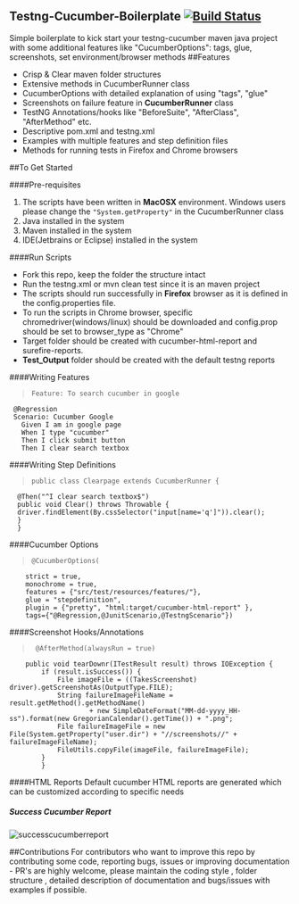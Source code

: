 ## Testng-Cucumber-Boilerplate  [![Build Status](https://travis-ci.org/igniteram/testng-cucumber.svg?branch=master)](https://travis-ci.org/igniteram/testng-cucumber)
Simple boilerplate to kick start your testng-cucumber maven java project with some additional features like "CucumberOptions": tags, glue, screenshots, set environment/browser methods
##Features
* Crisp & Clear maven folder structures
* Extensive methods in CucumberRunner class
* CucumberOptions with detailed explanation of using "tags", "glue"
* Screenshots on failure feature in **CucumberRunner** class
* TestNG Annotations/hooks like "BeforeSuite", "AfterClass", "AfterMethod" etc.
* Descriptive pom.xml and testng.xml
* Examples with multiple features and step definition files
* Methods for running tests in Firefox and Chrome browsers

##To Get Started

####Pre-requisites
1. The scripts have been written in **MacOSX** environment. Windows users please change the ```"System.getProperty"``` in the CucumberRunner class
2. Java installed in the system
3. Maven installed in the system
4. IDE(Jetbrains or Eclipse) installed in the system

####Run Scripts
* Fork this repo, keep the folder the structure intact
* Run the testng.xml or mvn clean test since it is an maven project
* The scripts should run successfully in **Firefox** browser as it is defined in the config.properties file.
* To run the scripts in Chrome browser, specific chromedriver(windows/linux) should be downloaded and config.prop should be set to browser_type as "Chrome"
* Target folder should be created with cucumber-html-report and surefire-reports.
* **Test_Output** folder should be created with the default testng reports

####Writing Features
>     Feature: To search cucumber in google
     @Regression
     Scenario: Cucumber Google
       Given I am in google page
       When I type "cucumber"
       Then I click submit button
       Then I clear search textbox

####Writing Step Definitions
>     public class Clearpage extends CucumberRunner {
      @Then("^I clear search textbox$")
      public void Clear() throws Throwable {
      driver.findElement(By.cssSelector("input[name='q']")).clear();
      }
      }

####Cucumber Options
>     @CucumberOptions(
      	strict = true,
      	monochrome = true,
      	features = {"src/test/resources/features/"},
      	glue = "stepdefinition",
      	plugin = {"pretty", "html:target/cucumber-html-report" },
      	tags={"@Regression,@JunitScenario,@TestngScenario"})

####Screenshot Hooks/Annotations
>      @AfterMethod(alwaysRun = true)
     	public void tearDownr(ITestResult result) throws IOException {
     		if (result.isSuccess()) {
     			File imageFile = ((TakesScreenshot) driver).getScreenshotAs(OutputType.FILE);
     			String failureImageFileName = result.getMethod().getMethodName()
     					+ new SimpleDateFormat("MM-dd-yyyy_HH-ss").format(new GregorianCalendar().getTime()) + ".png";
     			File failureImageFile = new File(System.getProperty("user.dir") + "//screenshots//" + failureImageFileName);
     			FileUtils.copyFile(imageFile, failureImageFile);
     		}
     		}

####HTML Reports
Default cucumber HTML reports are generated which can be customized according to specific needs
##### Success Cucumber Report

![successcucumberreport](https://raw.githubusercontent.com/igniteram/testng-cucumber/master/images/success%20cucumber%20report.png)


##Contributions
For contributors who want to improve this repo by contributing some code, reporting bugs, issues or improving documentation - PR's are highly welcome, please maintain the coding style , folder structure , detailed description of documentation and bugs/issues with examples if possible.
